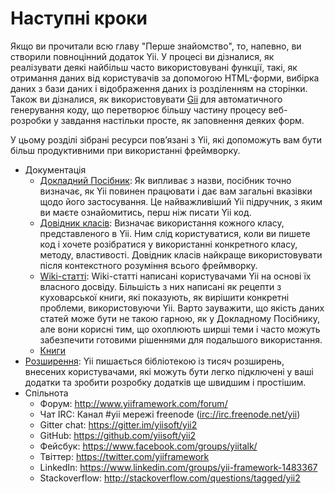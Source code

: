 Наступні кроки
==============

Якщо ви прочитали всю главу "Перше знайомство", то, напевно, ви створили повноцінний додаток Yii. У процесі ви дізналися, як реалізувати деякі найбільш часто
використовувані функції, такі, як отримання даних від користувачів за допомогою HTML-форми, вибірка даних з бази даних
і відображення даних із розділенням на сторінки. Також ви дізналися, як використовувати [Gii](https://github.com/yiisoft/yii2-gii/blob/master/docs/guide-uk/README.md)
для автоматичного генерування коду, що перетворює більшу частину процесу веб-розробки у завдання настільки просте, як заповнення деяких форм.

У цьому розділі зібрані ресурси пов’язані з Yii, які допоможуть вам бути більш продуктивними при використанні фреймворку.

* Документація
    - [Докладний Посібник](http://www.yiiframework.com/doc-2.0/guide-README.html):
      Як випливає з назви, посібник точно визначає, як Yii повинен працювати і дає вам загальні вказівки
      щодо його застосування. Це найважливіший Yii підручник, з яким ви маєте ознайомитись, перш ніж писати Yii код.
    - [Довідник класів](http://www.yiiframework.com/doc-2.0/index.html):
      Визначає використання кожного класу, представленого в Yii. Ним слід користуватися, коли ви пишете
      код і хочете розібратися у використанні конкретного класу, методу, властивості. Довідник класів найкраще використовувати після контекстного розуміння всього фреймворку.
    - [Wiki-статті](http://www.yiiframework.com/wiki/?tag=yii2):
      Wiki-статті написані користувачами Yii на основі їх власного досвіду. Більшість з них написані
      як рецепти з куховарської книги, які показують, як вирішити конкретні проблеми, використовуючи Yii. 
      Варто зауважити, що якість даних статей може бути не такою гарною, як у Докладному Посібнику, але вони корисні тим,
      що охоплюють ширші теми і часто можуть забезпечити готовими рішеннями для подальшого використання.
    - [Книги](http://www.yiiframework.com/doc/)
* [Розширення](http://www.yiiframework.com/extensions/):
  Yii пишається бібліотекою із тисяч розширень, внесених користувачами, які можуть бути легко підключені у ваші додатки та зробити розробку додатків ще швидшим і простішим.
* Спільнота
    - Форум: <http://www.yiiframework.com/forum/>
    - Чат IRC: Канал #yii мережі freenode (<irc://irc.freenode.net/yii>)
    - Gitter chat: <https://gitter.im/yiisoft/yii2>
    - GitHub: <https://github.com/yiisoft/yii2>
    - Фейсбук: <https://www.facebook.com/groups/yiitalk/>
    - Твіттер: <https://twitter.com/yiiframework>
    - LinkedIn: <https://www.linkedin.com/groups/yii-framework-1483367>
    - Stackoverflow: <http://stackoverflow.com/questions/tagged/yii2>
